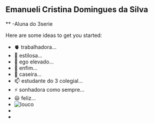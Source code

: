 ## Emanueli Cristina Domingues da Silva


** -Aluna do 3serie

Here are some ideas to get you started:

- 🫀 trabalhadora...
- 🌱 estilosa...
- 👯 ego elevado...
- 🤔 enfim...
- 💬 caseira...
- 📫 estudante do 3 colegial... 
- ⚡ sonhadora como sempre... 
- 😃 feliz...
- ![louco](https://media.giphy.com/media/xU9TT471DTGJq/giphy.gif)
-
-
